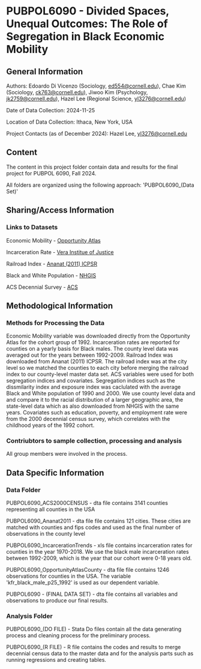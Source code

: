 # PUBPOL6090 - Divided Spaces, Unequal Outcomes: The Role of Segregation in Black Economic Mobility


## General Information
Authors: Edoardo Di Vicenzo (Sociology, ed554@cornell.edu), Chae Kim (Sociology, ck763@cornell.edu), Jiwoo Kim (Psychology, jk2759@cornell.edu), Hazel Lee (Regional Science, yl3276@cornell.edu)

Date of Data Collection: 2024-11-25 

Location of Data Collection: Ithaca, New York, USA

Project Contacts (as of December 2024): Hazel Lee, yl3276@cornell.edu

## Content
The content in this project folder contain data and results for the final project for PUBPOL 6090, Fall 2024. 

All folders are organized using the following approach:
'PUBPOL6090_(Data Set)'

## Sharing/Access Information
### Links to Datasets
Economic Mobility - [Opportunity Atlas](https://opportunityinsights.org/data/?geographic_level=102&topic=0&paper_id=0#resource-listing)

Incarceration Rate - [Vera Institue of Justice](https://github.com/vera-institute/incarceration-trends/blob/main/incarceration_trends.xlsx)

Railroad Index - [Ananat (2011) ICPSR](https://www.openicpsr.org/openicpsr/project/113786/version/V1/view?path=/openicpsr/113786/fcr:versions/V1/LICENSE.txt&type=file)

Black and White Population - [NHGIS](https://data2.nhgis.org/main) 

ACS Decennial Survey - [ACS](https://data2.nhgis.org/main)

## Methodological Information 
### Methods for Processing the Data
Economic Mobility variable was downloaded directly from the Opportunity Atlas for the cohort group of 1992. Incarceration rates are reported for counties on a yearly basis for Black males. The county level data was averaged out for the years between 1992-2009. Railroad Index was downloaded from Ananat (2011) ICPSR. The railroad index was at the city level so we matched the counties to each city before merging the railroad index to our county-level master data set. ACS variables were used for both segregation indices and covariates. Segregation indices such as the dissmilarity index and exposure index was caclulated with the average Black and White population of 1990 and 2000. We use county level data and and compare it to the racial distribution of a larger geographic area, the state-level data which as also downloaded from NHGIS with the same years. Covariates such as education, poverty, and employment rate were from the 2000 decennial census survey, which correlates with the childhood years of the 1992 cohort.

### Contriubtors to sample collection, processing and analysis
All group members were involved in the process.

## Data Specific Information 
### Data Folder
PUBPOL6090_ACS2000CENSUS - dta file contains 3141 counties representing all counties in the USA

PUBPOL6090_Ananat2011 - dta file file contains 121 cities. These cities are matched with counties and fips codes and used as the final number of observations in the county level

PUBPOL6090_IncarcerationTrends - xls file contains incarceration rates for counties in the year 1970-2018. We use the black male incarceration rates between 1992-2009, which is the year that our cohort were 0-18 years old.

PUBPOL6090_OpportunityAtlasCounty - dta file file contains 1246 observations for counties in the USA. The variable 'kfr_black_male_p25_1992' is used as our dependent variable. 

PUBPOL6090 - (FINAL DATA SET) - dta file contains all variables and observations to produce our final results.

### Analysis Folder
PUBPOL6090_(DO FILE) - Stata Do files contain all the data generating process and cleaning process for the preliminary process.

PUBPOL6090_(R FILE) - R file contains the codes and results to merge decennial census data to the master data and for the analysis parts such as running regressions and creating tables. 
